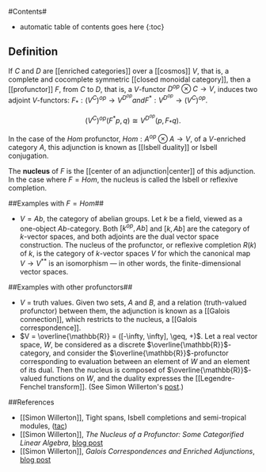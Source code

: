 #Contents#
* automatic table of contents goes here
{:toc}

## Definition ##

If $C$ and $D$ are [[enriched categories]] over a [[cosmos]] $V$, that is, a complete and cocomplete symmetric [[closed monoidal category]], then a [[profunctor]] $F$, from $C$ to $D$, that is, a $V$-functor $D^{op} \otimes C\to V$, induces two adjoint $V$-functors: $F_{\ast}: (V^C)^{op} \to V^{D^{op}} and F^{\ast}: V^{D^{op}} \to (V^C)^{op}$.

$$
(V^C)^{op}(F^{\ast} p, q) \cong V^{D^{op}}(p, F_{\ast} q).
$$

In the case of the $Hom$ profunctor, $Hom: A^{op} \otimes A \to V$, of a $V$-enriched category $A$, this adjunction is known as [[Isbell duality]] or Isbell conjugation.

The **nucleus** of $F$ is the [[center of an adjunction|center]] of this adjunction. In the case where $F = Hom$, the nucleus is called the Isbell or reflexive completion.

##Examples with $F = Hom$##

* $V = Ab$, the category of abelian groups. Let $k$ be a field, viewed as a one-object $Ab$-category. Both $[k^{op},Ab]$ and $[k,Ab]$ are the category of $k$-vector spaces, and both adjoints are the dual vector space construction. The nucleus of the profunctor, or reflexive completion $R(k)$ of $k$, is the category of $k$-vector spaces $V$ for which the canonical map $V \to V^{\ast \ast}$ is an isomorphism — in other words, the finite-dimensional vector spaces.


##Examples with other profunctors##
* $V$ = truth values. Given two sets, $A$ and $B$, and a relation (truth-valued profunctor) between them, the adjunction is known as a [[Galois connection]], which restricts to the nucleus, a [[Galois correspondence]].
* $V = \overline{\mathbb{R}} = ([-\infty, \infty], \geq, +)$. Let a real vector space, $W$, be considered as a discrete $\overline{\mathbb{R}}$-category, and consider the $\overline{\mathbb{R}}$-profunctor corresponding to evaluation between an element of $W$ and an element of its dual. Then the nucleus is composed of $\overline{\mathbb{R}}$-valued functions on $W$, and the duality expresses the [[Legendre-Fenchel transform]]. (See Simon Willerton's [post](http://golem.ph.utexas.edu/category/2014/05/enrichment_and_the_legendrefen_1.html).)

##References

* [[Simon Willerton]], Tight spans, Isbell completions and semi-tropical modules, ([tac](http://www.tac.mta.ca/tac/volumes/28/22/28-22abs.html))
* [[Simon Willerton]], _The Nucleus of a Profunctor: Some Categorified Linear Algebra_, [blog post](http://golem.ph.utexas.edu/category/2013/08/the_nucleus_of_a_profunctor_so.html)
* [[Simon Willerton]], _Galois Correspondences and Enriched Adjunctions_, [blog post](http://golem.ph.utexas.edu/category/2014/02/galois_correspondences_and_enr.html)